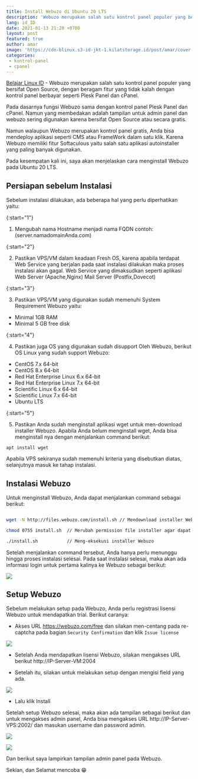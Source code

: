 ```yaml
---
title: Install Webuzo di Ubuntu 20 LTS
description: 'Webuzo merupakan salah satu kontrol panel populer yang bersifat Open Source,  dengan beragam fitur yang tidak kalah dengan kontrol panel berbayar seperti Plesk Panel dan cPanel'
lang: id_ID
date: 2021-01-13 21:20 +0700
layout: post
featured: true
author: amar
image: 'https://cdn-blinux.s3-id-jkt-1.kilatstorage.id/post/amar/cover-post-cpanel.png'
categories:
 - kontrol-panel
 - cpanel
---
```


[Belajar Linux ID](https://belajarlinux.id) - Webuzo merupakan salah satu kontrol panel populer yang bersifat Open Source,  dengan beragam fitur yang tidak kalah dengan kontrol panel berbayar seperti Plesk Panel dan cPanel.

Pada dasarnya fungsi Webuzo sama dengan kontrol panel Plesk Panel dan cPanel. Namun yang membedakan adalah tampilan untuk admin panel dan webuzo sering digunakan karena bersifat Open Source atau secara gratis.

Namun walaupun Webuzo merupakan kontrol panel gratis, Anda bisa mendeploy aplikasi seperti CMS atau FrameWork dalam satu klik. Karena Webuzo memiliki fitur Softaculous yaitu salah satu aplikasi autoinstaller yang paling banyak digunakan.

Pada kesempatan kali ini, saya akan menjelaskan cara menginstall Webuzo pada Ubuntu 20 LTS.

## Persiapan sebelum Instalasi

Sebelum instalasi dilakukan, ada beberapa hal yang perlu diperhatikan yaitu:

  

{:start="1"}

1. Mengubah nama Hostname menjadi nama FQDN contoh: (server.namadomainAnda.com)

  

{:start="2"}

2. Pastikan VPS/VM dalam keadaan Fresh OS, karena apabila terdapat Web Service yang berjalan pada saat instalasi dilakukan maka proses instalasi akan gagal. Web Service yang dimaksudkan seperti aplikasi Web Server (Apache,Nginx) Mail Server (Postfix,Dovecot)

  

{:start="3"}

3. Pastikan VPS/VM yang digunakan sudah memenuhi System Requirement Webuzo yaitu:

  

- Minimal 1GB RAM
- Minimal 5 GB free disk

  

{:start="4"}

4. Pastikan juga OS yang digunakan sudah disupport Oleh Webuzo, berikut OS Linux yang sudah support Webuzo:

  

- CentOS 7.x 64-bit
- CentOS 8.x 64-bit
- Red Hat Enterprise Linux 6.x 64-bit
- Red Hat Enterprise Linux 7.x 64-bit
- Scientific Linux 6.x 64-bit
- Scientific Linux 7.x 64-bit
- Ubuntu LTS
 
 {:start="5"}
 
 5. Pastikan Anda sudah menginstall aplikasi wget untuk men-download installer Webuzo. Apabila Anda belum menginstall wget, Anda bisa menginstall nya dengan menjalankan command berikut:
 
```
apt install wget
```


Apabila VPS sekiranya sudah memenuhi kriteria yang disebutkan diatas, selanjutnya masuk ke tahap instalasi.

  

## Instalasi Webuzo

  

Untuk menginstall Webuzo,  Anda dapat menjalankan command sebagai berikut:
  

```bash

wget -N http://files.webuzo.com/install.sh // Mendownload installer Webuzo

chmod 0755 install.sh  // Merubah permission file installer agar dapat dieksekusi

./install.sh           // Meng-eksekusi installer Webuzo
```
  

Setelah menjalankan command tersebut, Anda hanya perlu menunggu hingga proses instalasi selesai.
Pada saat instalasi selesai, maka akan ada informasi login untuk pertama kalinya ke Webuzo sebagai berikut:

  

![](https://cdn-blinux.s3-id-jkt-1.kilatstorage.id/post/amar/proses-instalasi-webuzo.png)

  

## Setup Webuzo

  

Sebelum melakukan setup pada Webuzo, Anda perlu registrasi lisensi Webuzo untuk mendapatkan trial. Berikut caranya:

  

- Akses URL https://webuzo.com/free dan silakan men-centang pada re-captcha pada bagian `Security Confirmation` dan klik `Issue license`

 
![](https://cdn-blinux.s3-id-jkt-1.kilatstorage.id/post/amar/issue-license-webuzo.png)

  

- Setelah Anda mendapatkan lisensi Webuzo, silakan mengakses URL berikut http://IP-Server-VM:2004
 
- Setelah itu, silakan untuk melakukan setup dengan mengisi field yang ada.

![](https://cdn-blinux.s3-id-jkt-1.kilatstorage.id/post/amar/setup-webuzo.png)
  
- Lalu klik Install
 

Setelah setup Webuzo selesai, maka akan ada tampilan sebagai berikut  dan untuk mengakses admin panel, Anda bisa mengakses URL http://IP-Server-VPS:2002/ dan masukan username dan password admin.


![](https://cdn-blinux.s3-id-jkt-1.kilatstorage.id/post/amar/Instalasi-komplit-webuzo.png)


![](https://cdn-blinux.s3-id-jkt-1.kilatstorage.id/post/amar/enduser-panel-webuzo.png)

  
  Dan berikut saya lampirkan tampilan admin panel pada Webuzo.
  

Sekian, dan Selamat mencoba 😁
